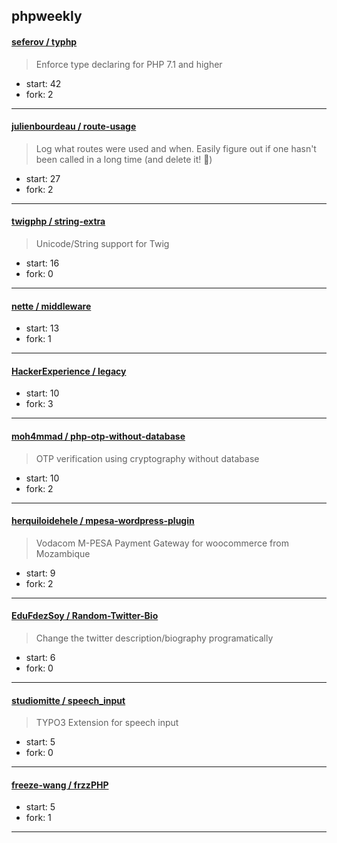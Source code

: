 ## phpweekly

#### [seferov / typhp](https://github.com/seferov/typhp)

> Enforce type declaring for PHP 7.1 and higher

+ start: 42
+ fork: 2

----


#### [julienbourdeau / route-usage](https://github.com/julienbourdeau/route-usage)

> Log what routes were used and when. Easily figure out if one hasn't been called in a long time (and delete it! 🥳)

+ start: 27
+ fork: 2

----


#### [twigphp / string-extra](https://github.com/twigphp/string-extra)

> Unicode/String support for Twig

+ start: 16
+ fork: 0

----


#### [nette / middleware](https://github.com/nette/middleware)

> 

+ start: 13
+ fork: 1

----


#### [HackerExperience / legacy](https://github.com/HackerExperience/legacy)

> 

+ start: 10
+ fork: 3

----


#### [moh4mmad / php-otp-without-database](https://github.com/moh4mmad/php-otp-without-database)

> OTP verification using cryptography without database

+ start: 10
+ fork: 2

----


#### [herquiloidehele / mpesa-wordpress-plugin](https://github.com/herquiloidehele/mpesa-wordpress-plugin)

> Vodacom M-PESA Payment Gateway for woocommerce from Mozambique

+ start: 9
+ fork: 2

----


#### [EduFdezSoy / Random-Twitter-Bio](https://github.com/EduFdezSoy/Random-Twitter-Bio)

> Change the twitter description/biography programatically

+ start: 6
+ fork: 0

----


#### [studiomitte / speech_input](https://github.com/studiomitte/speech_input)

> TYPO3 Extension for speech input

+ start: 5
+ fork: 0

----


#### [freeze-wang / frzzPHP](https://github.com/freeze-wang/frzzPHP)

> 

+ start: 5
+ fork: 1

----

